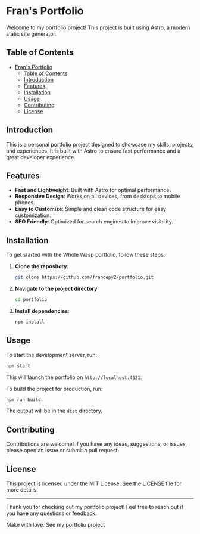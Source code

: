 # Fran's Portfolio

Welcome to my portfolio project! This project is built using Astro, a modern static site generator.

## Table of Contents

- [Fran's Portfolio](#frans-portfolio)
  - [Table of Contents](#table-of-contents)
  - [Introduction](#introduction)
  - [Features](#features)
  - [Installation](#installation)
  - [Usage](#usage)
  - [Contributing](#contributing)
  - [License](#license)

## Introduction

This is a personal portfolio project designed to showcase my skills, projects, and experiences. It is built with Astro to ensure fast performance and a great developer experience.

## Features

- **Fast and Lightweight**: Built with Astro for optimal performance.
- **Responsive Design**: Works on all devices, from desktops to mobile phones.
- **Easy to Customize**: Simple and clean code structure for easy customization.
- **SEO Friendly**: Optimized for search engines to improve visibility.

## Installation

To get started with the Whole Wasp portfolio, follow these steps:

1. **Clone the repository**:

    ```bash
    git clone https://github.com/frandepy2/portfolio.git
    ```

2. **Navigate to the project directory**:

    ```bash
    cd portfolio
    ```

3. **Install dependencies**:

    ```bash
    npm install
    ```

## Usage

To start the development server, run:

```bash
npm start
```

This will launch the portfolio on `http://localhost:4321`.

To build the project for production, run:

```bash
npm run build
```

The output will be in the `dist` directory.

## Contributing

Contributions are welcome! If you have any ideas, suggestions, or issues, please open an issue or submit a pull request.

## License

This project is licensed under the MIT License. See the [LICENSE](LICENSE) file for more details.

---

Thank you for checking out my portfolio project! Feel free to reach out if you have any questions or feedback.

Make with love. See my portfolio project
